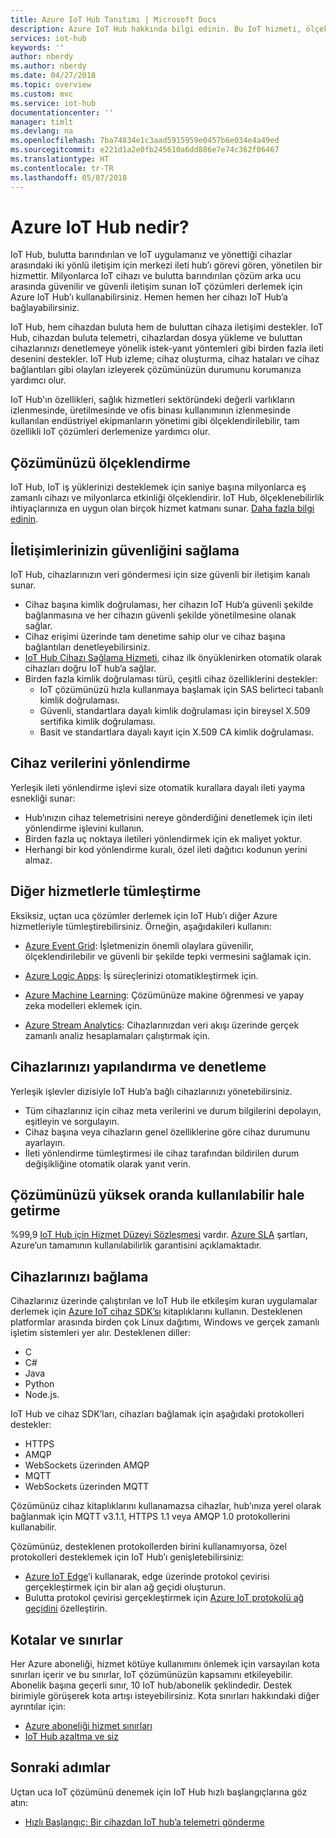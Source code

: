 ```yaml
---
title: Azure IoT Hub Tanıtımı | Microsoft Docs
description: Azure IoT Hub hakkında bilgi edinin. Bu IoT hizmeti, ölçeklendirilebilir veri alımı, cihaz yönetimi ve güvenlik için oluşturulmuştur.
services: iot-hub
keywords: ''
author: nberdy
ms.author: nberdy
ms.date: 04/27/2018
ms.topic: overview
ms.custom: mvc
ms.service: iot-hub
documentationcenter: ''
manager: timlt
ms.devlang: na
ms.openlocfilehash: 7ba74834e1c3aad5915959e0457b6e034e4a49ed
ms.sourcegitcommit: e221d1a2e0fb245610a6dd886e7e74c362f06467
ms.translationtype: HT
ms.contentlocale: tr-TR
ms.lasthandoff: 05/07/2018
---
```

# <a name="what-is-azure-iot-hub"></a>Azure IoT Hub nedir?

IoT Hub, bulutta barındırılan ve IoT uygulamanız ve yönettiği cihazlar arasındaki iki yönlü iletişim için merkezi ileti hub’ı görevi gören, yönetilen bir hizmettir. Milyonlarca IoT cihazı ve bulutta barındırılan çözüm arka ucu arasında güvenilir ve güvenli iletişim sunan IoT çözümleri derlemek için Azure IoT Hub’ı kullanabilirsiniz. Hemen hemen her cihazı IoT Hub’a bağlayabilirsiniz.

IoT Hub, hem cihazdan buluta hem de buluttan cihaza iletişimi destekler. IoT Hub, cihazdan buluta telemetri, cihazlardan dosya yükleme ve buluttan cihazlarınızı denetlemeye yönelik istek-yanıt yöntemleri gibi birden fazla ileti desenini destekler. IoT Hub izleme; cihaz oluşturma, cihaz hataları ve cihaz bağlantıları gibi olayları izleyerek çözümünüzün durumunu korumanıza yardımcı olur.

IoT Hub'ın özellikleri, sağlık hizmetleri sektöründeki değerli varlıkların izlenmesinde, üretilmesinde ve ofis binası kullanımının izlenmesinde kullanılan endüstriyel ekipmanların yönetimi gibi ölçeklendirilebilir, tam özellikli IoT çözümleri derlemenize yardımcı olur.

## <a name="scale-your-solution"></a>Çözümünüzü ölçeklendirme

IoT Hub, IoT iş yüklerinizi desteklemek için saniye başına milyonlarca eş zamanlı cihazı ve milyonlarca etkinliği ölçeklendirir. IoT Hub, ölçeklenebilirlik ihtiyaçlarınıza en uygun olan birçok hizmet katmanı sunar. [Daha fazla bilgi edinin](https://azure.microsoft.com/pricing/details/iot-hub/).

## <a name="secure-your-communications"></a>İletişimlerinizin güvenliğini sağlama

IoT Hub, cihazlarınızın veri göndermesi için size güvenli bir iletişim kanalı sunar.

* Cihaz başına kimlik doğrulaması, her cihazın IoT Hub’a güvenli şekilde bağlanmasına ve her cihazın güvenli şekilde yönetilmesine olanak sağlar.
* Cihaz erişimi üzerinde tam denetime sahip olur ve cihaz başına bağlantıları denetleyebilirsiniz.
* [IoT Hub Cihazı Sağlama Hizmeti](https://docs.microsoft.com/azure/iot-dps/), cihaz ilk önyüklenirken otomatik olarak cihazları doğru IoT hub’a sağlar.
* Birden fazla kimlik doğrulaması türü, çeşitli cihaz özelliklerini destekler:
  * IoT çözümünüzü hızla kullanmaya başlamak için SAS belirteci tabanlı kimlik doğrulaması.
  * Güvenli, standartlara dayalı kimlik doğrulaması için bireysel X.509 sertifika kimlik doğrulaması.
  * Basit ve standartlara dayalı kayıt için X.509 CA kimlik doğrulaması.

## <a name="route-device-data"></a>Cihaz verilerini yönlendirme

Yerleşik ileti yönlendirme işlevi size otomatik kurallara dayalı ileti yayma esnekliği sunar:

* Hub’ınızın cihaz telemetrisini nereye gönderdiğini denetlemek için ileti yönlendirme işlevini kullanın.
* Birden fazla uç noktaya iletileri yönlendirmek için ek maliyet yoktur.
* Herhangi bir kod yönlendirme kuralı, özel ileti dağıtıcı kodunun yerini almaz.

## <a name="integrate-with-other-services"></a>Diğer hizmetlerle tümleştirme

Eksiksiz, uçtan uca çözümler derlemek için IoT Hub’ı diğer Azure hizmetleriyle tümleştirebilirsiniz. Örneğin, aşağıdakileri kullanın:

* [Azure Event Grid](https://docs.microsoft.com/azure/event-grid/): İşletmenizin önemli olaylara güvenilir, ölçeklendirilebilir ve güvenli bir şekilde tepki vermesini sağlamak için.

* [Azure Logic Apps](https://docs.microsoft.com/azure/logic-apps/): İş süreçlerinizi otomatikleştirmek için.

* [Azure Machine Learning](https://docs.microsoft.com/azure/machine-learning/): Çözümünüze makine öğrenmesi ve yapay zeka modelleri eklemek için.

* [Azure Stream Analytics](https://docs.microsoft.com/azure/stream-analytics/): Cihazlarınızdan veri akışı üzerinde gerçek zamanlı analiz hesaplamaları çalıştırmak için.

## <a name="configure-and-control-your-devices"></a>Cihazlarınızı yapılandırma ve denetleme

Yerleşik işlevler dizisiyle IoT Hub’a bağlı cihazlarınızı yönetebilirsiniz.

* Tüm cihazlarınız için cihaz meta verilerini ve durum bilgilerini depolayın, eşitleyin ve sorgulayın.
* Cihaz başına veya cihazların genel özelliklerine göre cihaz durumunu ayarlayın.
* İleti yönlendirme tümleştirmesi ile cihaz tarafından bildirilen durum değişikliğine otomatik olarak yanıt verin.

## <a name="make-your-solution-highly-available"></a>Çözümünüzü yüksek oranda kullanılabilir hale getirme

%99,9 [IoT Hub için Hizmet Düzeyi Sözleşmesi](https://azure.microsoft.com/support/legal/sla/iot-hub/) vardır. [Azure SLA](https://azure.microsoft.com/support/legal/sla/) şartları, Azure’un tamamının kullanılabilirlik garantisini açıklamaktadır.

## <a name="connect-your-devices"></a>Cihazlarınızı bağlama

Cihazlarınız üzerinde çalıştırılan ve IoT Hub ile etkileşim kuran uygulamalar derlemek için [Azure IoT cihaz SDK’sı](https://docs.microsoft.com/azure/iot-hub/iot-hub-devguide-sdks) kitaplıklarını kullanın. Desteklenen platformlar arasında birden çok Linux dağıtımı, Windows ve gerçek zamanlı işletim sistemleri yer alır. Desteklenen diller:

* C
* C#
* Java
* Python
* Node.js.

IoT Hub ve cihaz SDK’ları, cihazları bağlamak için aşağıdaki protokolleri destekler:

* HTTPS
* AMQP
* WebSockets üzerinden AMQP
* MQTT
* WebSockets üzerinden MQTT

Çözümünüz cihaz kitaplıklarını kullanamazsa cihazlar, hub’ınıza yerel olarak bağlanmak için MQTT v3.1.1, HTTPS 1.1 veya AMQP 1.0 protokollerini kullanabilir.

Çözümünüz, desteklenen protokollerden birini kullanamıyorsa, özel protokolleri desteklemek için IoT Hub’ı genişletebilirsiniz:

* [Azure IoT Edge](https://docs.microsoft.com/azure/iot-edge/)’i kullanarak, edge üzerinde protokol çevirisi gerçekleştirmek için bir alan ağ geçidi oluşturun.
* Bulutta protokol çevirisi gerçekleştirmek için [Azure IoT protokolü ağ geçidini](https://github.com/Azure/azure-iot-protocol-gateway/blob/master/README.md) özelleştirin.

## <a name="quotas-and-limits"></a>Kotalar ve sınırlar

Her Azure aboneliği, hizmet kötüye kullanımını önlemek için varsayılan kota sınırları içerir ve bu sınırlar, IoT çözümünüzün kapsamını etkileyebilir. Abonelik başına geçerli sınır, 10 IoT hub/abonelik şeklindedir. Destek birimiyle görüşerek kota artışı isteyebilirsiniz. Kota sınırları hakkındaki diğer ayrıntılar için:

* [Azure aboneliği hizmet sınırları](../azure-subscription-service-limits.md)
* [IoT Hub azaltma ve siz](https://azure.microsoft.com/blog/iot-hub-throttling-and-you/)

## <a name="next-steps"></a>Sonraki adımlar

Uçtan uca IoT çözümünü denemek için IoT Hub hızlı başlangıçlarına göz atın:

* [Hızlı Başlangıç: Bir cihazdan IoT hub’a telemetri gönderme](iot-hub-get-started.md)
